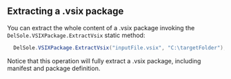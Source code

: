## Extracting a .vsix package ##

You can extract the whole content of a .vsix package invoking the `DelSole.VSIXPackage.ExtractVsix` static method:

  ```csharp
    DelSole.VSIXPackage.ExtractVsix("inputFile.vsix", "C:\targetFolder");
 ```

Notice that this operation will fully extract a .vsix package, including manifest and package definition.

